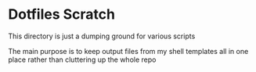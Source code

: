 Dotfiles Scratch
================
This directory is just a dumping ground for various scripts

The main purpose is to keep output files from my shell templates all in one place
rather than cluttering up the whole repo
